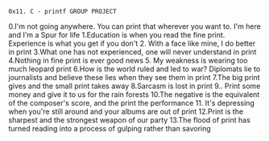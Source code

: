 	0x11. C - printf GROUP PROJECT
0.I'm not going anywhere. You can print that wherever you want to. I'm here and I'm a Spur for life
1.Education is when you read the fine print. Experience is what you get if you don't
2. With a face like mine, I do better in print
3.What one has not experienced, one will never understand in print
4.Nothing in fine print is ever good news
5. My weakness is wearing too much leopard print
6.How is the world ruled and led to war? Diplomats lie to journalists and believe these lies when they see them in print
7.The big print gives and the small print takes away
8.Sarcasm is lost in print
9.. Print some money and give it to us for the rain forests
10.The negative is the equivalent of the composer's score, and the print the performance
11. It's depressing when you're still around and your albums are out of print
12.Print is the sharpest and the strongest weapon of our party
13.The flood of print has turned reading into a process of gulping rather than savoring
